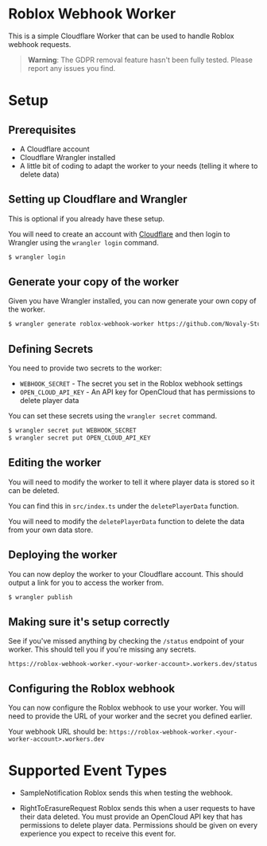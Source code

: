 # Roblox Webhook Worker

This is a simple Cloudflare Worker that can be used to handle Roblox webhook requests.

> **Warning**: The GDPR removal feature hasn't been fully tested. Please report any issues you find.

# Setup

## Prerequisites

- A Cloudflare account
- Cloudflare Wrangler installed
- A little bit of coding to adapt the worker to your needs (telling it where to delete data)

## Setting up Cloudflare and Wrangler

This is optional if you already have these setup.

You will need to create an account with [Cloudflare](https://cloudflare.com) and then login to Wrangler using the `wrangler login` command.

```bash
$ wrangler login
```

## Generate your copy of the worker

Given you have Wrangler installed, you can now generate your own copy of the worker.

```bash
$ wrangler generate roblox-webhook-worker https://github.com/Novaly-Studios/roblox-webhook-worker
```

## Defining Secrets

You need to provide two secrets to the worker:
- `WEBHOOK_SECRET` - The secret you set in the Roblox webhook settings
- `OPEN_CLOUD_API_KEY` - An API key for OpenCloud that has permissions to delete player data

You can set these secrets using the `wrangler secret` command.

```bash
$ wrangler secret put WEBHOOK_SECRET
$ wrangler secret put OPEN_CLOUD_API_KEY
```

## Editing the worker

You will need to modify the worker to tell it where player data is stored so it can be deleted.

You can find this in `src/index.ts` under the `deletePlayerData` function.

You will need to modify the `deletePlayerData` function to delete the data from your own data store.

## Deploying the worker

You can now deploy the worker to your Cloudflare account. This should output a link for you to access the worker from.

```bash
$ wrangler publish
```

## Making sure it's setup correctly

See if you've missed anything by checking the `/status` endpoint of your worker. This should tell you if you're missing any secrets.

`https://roblox-webhook-worker.<your-worker-account>.workers.dev/status`

## Configuring the Roblox webhook

You can now configure the Roblox webhook to use your worker. You will need to provide the URL of your worker and the secret you defined earlier.

Your webhook URL should be: `https://roblox-webhook-worker.<your-worker-account>.workers.dev`

# Supported Event Types

- SampleNotification
Roblox sends this when testing the webhook.

- RightToErasureRequest
Roblox sends this when a user requests to have their data deleted. You must provide an
OpenCloud API key that has permissions to delete player data. Permissions should be
given on every experience you expect to receive this event for.